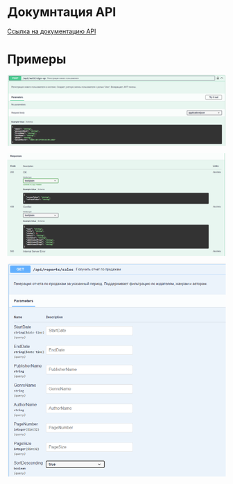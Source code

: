 # Докумнтация API
[Ссылка на документацию API]( https://bookstore-backend-qgjq.onrender.com/swagger/index.html)
# Примеры

![example1](https://github.com/fpmi-hci-2025/project12b-aquarius/blob/pages/img/testApi1.png?raw=true)

![example2](https://github.com/fpmi-hci-2025/project12b-aquarius/blob/pages/img/testApi2.png?raw=true)

![example3](https://github.com/fpmi-hci-2025/project12b-aquarius/blob/pages/img/testApi3.png?raw=true)
